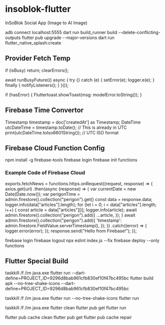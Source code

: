 # insoblok-flutter
InSoBlok Social App (Image to AI Image)

adb connect localhost:5555
dart run build_runner build --delete-conflicting-outputs
flutter pub upgrade --major-versions
dart run flutter_native_splash:create

## Provider Fetch Temp
if (isBusy) return;
    clearErrors();
    
await runBusyFuture(() async {
    try {} catch (e) {
    setError(e);
    logger.e(e);
    } finally {
    notifyListeners();
    }
}());

if (hasError) {
    Fluttertoast.showToast(msg: modelError.toString());
}

## Firebase Time Convertor
Timestamp timestamp = doc['createdAt'] as Timestamp;
DateTime utcDateTime = timestamp.toDate(); // This is already in UTC
print(utcDateTime.toIso8601String()); // UTC ISO format

## Firebase Cloud Function Config
npm install -g firebase-tools
firebase login
firebase init functions

### Example Code of Firebase Cloud
exports.fetchNews = functions.https.onRequest((request, response) => {
  axios.get(url)
    .then(async (response) => {
      var currentDate = new Date(Date.now());
      var perigonTime = admin.firestore().collection("perigon").get()
      const data = response.data;
      logger.info(data["articles"].length);
      for (let i = 0; i < data["articles"].length; i++) {
        const article = data["articles"][i];
        logger.info(article);
        await admin.firestore().collection("perigon").add({
          ...article,
        });
      }
      await admin.firestore().collection("perigon").add({
        'timestamp': admin.firestore.FieldValue.serverTimestamp(),
      });
    })
    .catch((error) => {
      logger.error(error);
    });
  response.send("Hello from Firebase!");
});

firebase login
firebase logout
npx eslint index.js --fix
firebase deploy --only functions

## Flutter Special Build
taskkill /f /im java.exe
flutter run --dart-define=PROJECT_ID=9296d8bab961cfb830ef10f47bc495bc
flutter build apk --no-tree-shake-icons --dart-define=PROJECT_ID=9296d8bab961cfb830ef10f47bc495bc

taskkill /f /im java.exe
flutter run --no-tree-shake-icons
flutter run

taskkill /f /im java.exe
flutter clean
flutter pub get
flutter run

flutter pub cache clean
flutter pub get
flutter pub cache repair